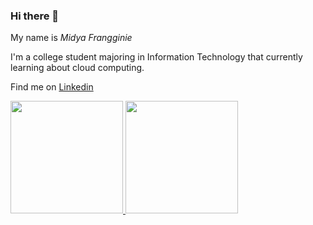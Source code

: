 ### Hi there 👋

My name is *Midya Frangginie*

I'm a college student majoring in Information Technology that currently learning about cloud computing. 

Find me on [Linkedin](https://www.linkedin.com/in/ni-luh-gede-midya-frangginie-195594200/)

<p align="left">
<a href="https://github.com/Midyafn">
  <img height="180em" src="https://github-readme-stats-eight-theta.vercel.app/api?username=Midyafn&show_icons=true&theme=algolia&include_all_commits=true&count_private=true"/>
  <img height="180em" src="https://github-readme-stats-eight-theta.vercel.app/api/top-langs/?username=Midyafn&layout=compact&langs_count=8&theme=algolia"/>
</a>
</p>

<!--
**Midyafn/Midyafn** is a ✨ _special_ ✨ repository because its `README.md` (this file) appears on your GitHub profile.

Here are some ideas to get you started:

- 🔭 I’m currently working on ...
- 🌱 I’m currently learning ...
- 👯 I’m looking to collaborate on ...
- 🤔 I’m looking for help with ...
- 💬 Ask me about ...
- 📫 How to reach me: ...
- 😄 Pronouns: ...
- ⚡ Fun fact: ...
-->
